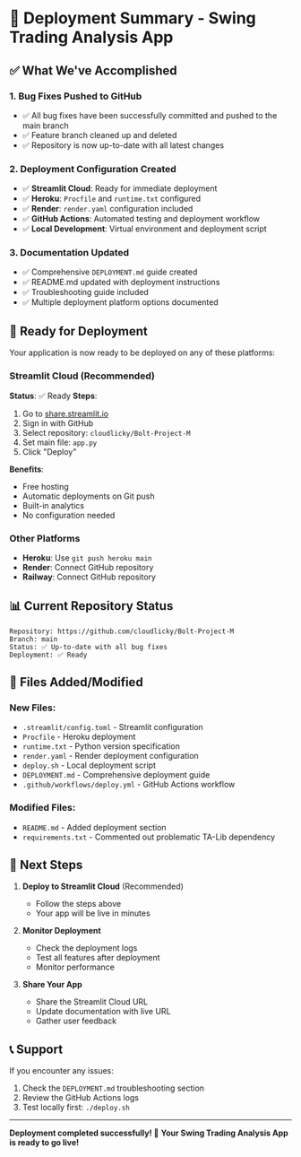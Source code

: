 # 🎉 Deployment Summary - Swing Trading Analysis App

## ✅ What We've Accomplished

### 1. **Bug Fixes Pushed to GitHub**
- ✅ All bug fixes have been successfully committed and pushed to the main branch
- ✅ Feature branch cleaned up and deleted
- ✅ Repository is now up-to-date with all latest changes

### 2. **Deployment Configuration Created**
- ✅ **Streamlit Cloud**: Ready for immediate deployment
- ✅ **Heroku**: `Procfile` and `runtime.txt` configured
- ✅ **Render**: `render.yaml` configuration included
- ✅ **GitHub Actions**: Automated testing and deployment workflow
- ✅ **Local Development**: Virtual environment and deployment script

### 3. **Documentation Updated**
- ✅ Comprehensive `DEPLOYMENT.md` guide created
- ✅ README.md updated with deployment instructions
- ✅ Troubleshooting guide included
- ✅ Multiple deployment platform options documented

## 🚀 Ready for Deployment

Your application is now ready to be deployed on any of these platforms:

### **Streamlit Cloud (Recommended)**
**Status**: ✅ Ready
**Steps**:
1. Go to [share.streamlit.io](https://share.streamlit.io)
2. Sign in with GitHub
3. Select repository: `cloudlicky/Bolt-Project-M`
4. Set main file: `app.py`
5. Click "Deploy"

**Benefits**:
- Free hosting
- Automatic deployments on Git push
- Built-in analytics
- No configuration needed

### **Other Platforms**
- **Heroku**: Use `git push heroku main`
- **Render**: Connect GitHub repository
- **Railway**: Connect GitHub repository

## 📊 Current Repository Status

```
Repository: https://github.com/cloudlicky/Bolt-Project-M
Branch: main
Status: ✅ Up-to-date with all bug fixes
Deployment: ✅ Ready
```

## 🔧 Files Added/Modified

### New Files:
- `.streamlit/config.toml` - Streamlit configuration
- `Procfile` - Heroku deployment
- `runtime.txt` - Python version specification
- `render.yaml` - Render deployment configuration
- `deploy.sh` - Local deployment script
- `DEPLOYMENT.md` - Comprehensive deployment guide
- `.github/workflows/deploy.yml` - GitHub Actions workflow

### Modified Files:
- `README.md` - Added deployment section
- `requirements.txt` - Commented out problematic TA-Lib dependency

## 🎯 Next Steps

1. **Deploy to Streamlit Cloud** (Recommended)
   - Follow the steps above
   - Your app will be live in minutes

2. **Monitor Deployment**
   - Check the deployment logs
   - Test all features after deployment
   - Monitor performance

3. **Share Your App**
   - Share the Streamlit Cloud URL
   - Update documentation with live URL
   - Gather user feedback

## 📞 Support

If you encounter any issues:
1. Check the `DEPLOYMENT.md` troubleshooting section
2. Review the GitHub Actions logs
3. Test locally first: `./deploy.sh`

---

**Deployment completed successfully! 🎉**
**Your Swing Trading Analysis App is ready to go live!**